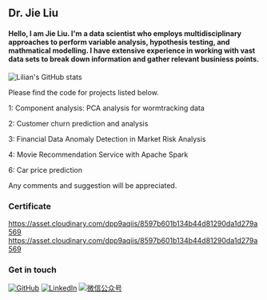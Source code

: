 ## Dr. Jie Liu

#### Hello, I am Jie Liu. I'm a data scientist who employs multidisciplinary approaches to perform variable analysis, hypothesis testing, and mathmatical modelling. I have extensive experience in working with vast data sets to break down information and gather relevant businiess points. 

![Lilian's GitHub stats](https://github-readme-stats.vercel.app/api?username=jiejerryliu&show_icons=true&theme=tokyonight)

Please find the code for projects listed below.

1: Component analysis: PCA analysis for wormtracking data

2: Customer churn prediction and analysis

3: Financial Data Anomaly Detection in Market Risk Analysis

4: Movie Recommendation Service with Apache Spark

6: Car price prediction

Any comments and suggestion will be appreciated.

### Certificate
https://asset.cloudinary.com/dpp9aqiis/8597b601b134b44d81290da1d279a569
https://asset.cloudinary.com/dpp9aqiis/8597b601b134b44d81290da1d279a569
### Get in touch
[![GitHub](https://img.shields.io/badge/GitHub-grey?logo=github)](https://github.com/JieJerryLiu)
[![LinkedIn](https://img.shields.io/badge/LinkedIn-blue?logo=linkedin)](https://www.linkedin.com/in/jie-liu-jerry/)
[![微信公众号](https://img.shields.io/badge/微信公众号-white?logo=wechat)](https://asset.cloudinary.com/dpp9aqiis/8597b601b134b44d81290da1d279a569)
